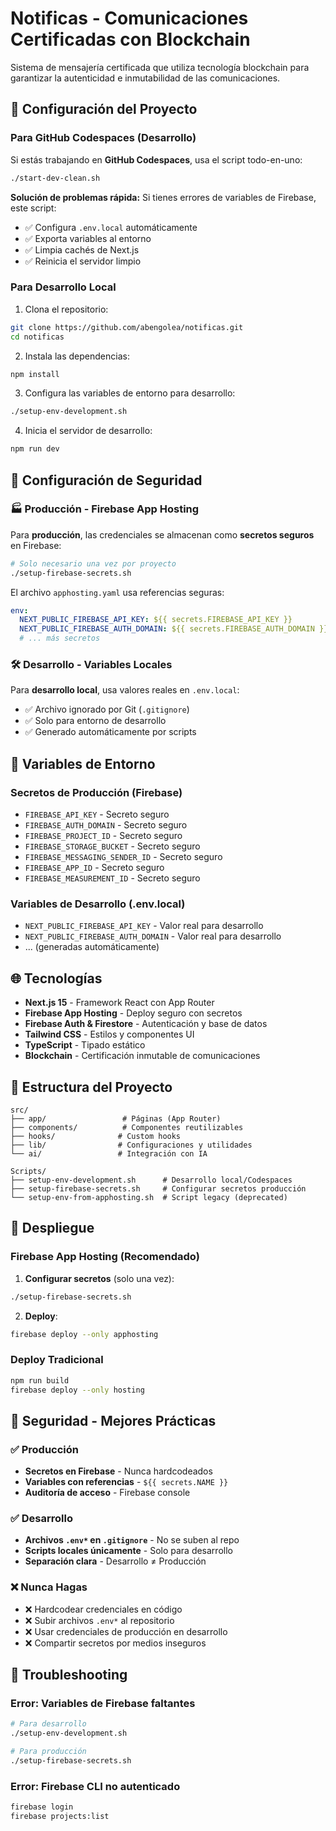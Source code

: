 # Notificas - Comunicaciones Certificadas con Blockchain

Sistema de mensajería certificada que utiliza tecnología blockchain para garantizar la autenticidad e inmutabilidad de las comunicaciones.

## 🚀 Configuración del Proyecto

### Para GitHub Codespaces (Desarrollo)

Si estás trabajando en **GitHub Codespaces**, usa el script todo-en-uno:

```bash
./start-dev-clean.sh
```

**Solución de problemas rápida:**
Si tienes errores de variables de Firebase, este script:
- ✅ Configura `.env.local` automáticamente  
- ✅ Exporta variables al entorno
- ✅ Limpia cachés de Next.js
- ✅ Reinicia el servidor limpio

### Para Desarrollo Local

1. Clona el repositorio:
```bash
git clone https://github.com/abengolea/notificas.git
cd notificas
```

2. Instala las dependencias:
```bash
npm install
```

3. Configura las variables de entorno para desarrollo:
```bash
./setup-env-development.sh
```

4. Inicia el servidor de desarrollo:
```bash
npm run dev
```

## 🔐 Configuración de Seguridad

### 🏭 Producción - Firebase App Hosting

Para **producción**, las credenciales se almacenan como **secretos seguros** en Firebase:

```bash
# Solo necesario una vez por proyecto
./setup-firebase-secrets.sh
```

El archivo `apphosting.yaml` usa referencias seguras:
```yaml
env:
  NEXT_PUBLIC_FIREBASE_API_KEY: ${{ secrets.FIREBASE_API_KEY }}
  NEXT_PUBLIC_FIREBASE_AUTH_DOMAIN: ${{ secrets.FIREBASE_AUTH_DOMAIN }}
  # ... más secretos
```

### 🛠️ Desarrollo - Variables Locales

Para **desarrollo local**, usa valores reales en `.env.local`:
- ✅ Archivo ignorado por Git (`.gitignore`)
- ✅ Solo para entorno de desarrollo
- ✅ Generado automáticamente por scripts

## 🔧 Variables de Entorno

### Secretos de Producción (Firebase)
- `FIREBASE_API_KEY` - Secreto seguro
- `FIREBASE_AUTH_DOMAIN` - Secreto seguro  
- `FIREBASE_PROJECT_ID` - Secreto seguro
- `FIREBASE_STORAGE_BUCKET` - Secreto seguro
- `FIREBASE_MESSAGING_SENDER_ID` - Secreto seguro
- `FIREBASE_APP_ID` - Secreto seguro
- `FIREBASE_MEASUREMENT_ID` - Secreto seguro

### Variables de Desarrollo (.env.local)
- `NEXT_PUBLIC_FIREBASE_API_KEY` - Valor real para desarrollo
- `NEXT_PUBLIC_FIREBASE_AUTH_DOMAIN` - Valor real para desarrollo
- ... (generadas automáticamente)

## 🌐 Tecnologías

- **Next.js 15** - Framework React con App Router
- **Firebase App Hosting** - Deploy seguro con secretos
- **Firebase Auth & Firestore** - Autenticación y base de datos
- **Tailwind CSS** - Estilos y componentes UI
- **TypeScript** - Tipado estático
- **Blockchain** - Certificación inmutable de comunicaciones

## 📝 Estructura del Proyecto

```
src/
├── app/                 # Páginas (App Router)
├── components/          # Componentes reutilizables  
├── hooks/              # Custom hooks
├── lib/                # Configuraciones y utilidades
└── ai/                 # Integración con IA

Scripts/
├── setup-env-development.sh      # Desarrollo local/Codespaces
├── setup-firebase-secrets.sh     # Configurar secretos producción
└── setup-env-from-apphosting.sh  # Script legacy (deprecated)
```

## 🚀 Despliegue

### Firebase App Hosting (Recomendado)

1. **Configurar secretos** (solo una vez):
```bash
./setup-firebase-secrets.sh
```

2. **Deploy**:
```bash
firebase deploy --only apphosting
```

### Deploy Tradicional
```bash
npm run build
firebase deploy --only hosting
```

## 🔐 Seguridad - Mejores Prácticas

### ✅ Producción
- **Secretos en Firebase** - Nunca hardcodeados
- **Variables con referencias** - `${{ secrets.NAME }}`
- **Auditoría de acceso** - Firebase console

### ✅ Desarrollo  
- **Archivos `.env*` en `.gitignore`** - No se suben al repo
- **Scripts locales únicamente** - Solo para desarrollo
- **Separación clara** - Desarrollo ≠ Producción

### ❌ Nunca Hagas
- ❌ Hardcodear credenciales en código
- ❌ Subir archivos `.env*` al repositorio
- ❌ Usar credenciales de producción en desarrollo
- ❌ Compartir secretos por medios inseguros

## 🔧 Troubleshooting

### Error: Variables de Firebase faltantes
```bash
# Para desarrollo
./setup-env-development.sh

# Para producción  
./setup-firebase-secrets.sh
```

### Error: Firebase CLI no autenticado
```bash
firebase login
firebase projects:list
```
